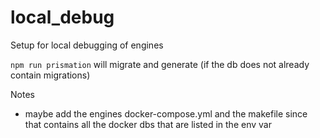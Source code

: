 # local_debug
Setup for local debugging of engines

`npm run prismation` will migrate and generate (if the db does not already contain migrations)


Notes
- maybe add the engines docker-compose.yml and the makefile since that contains all the docker dbs that are listed in the env var
